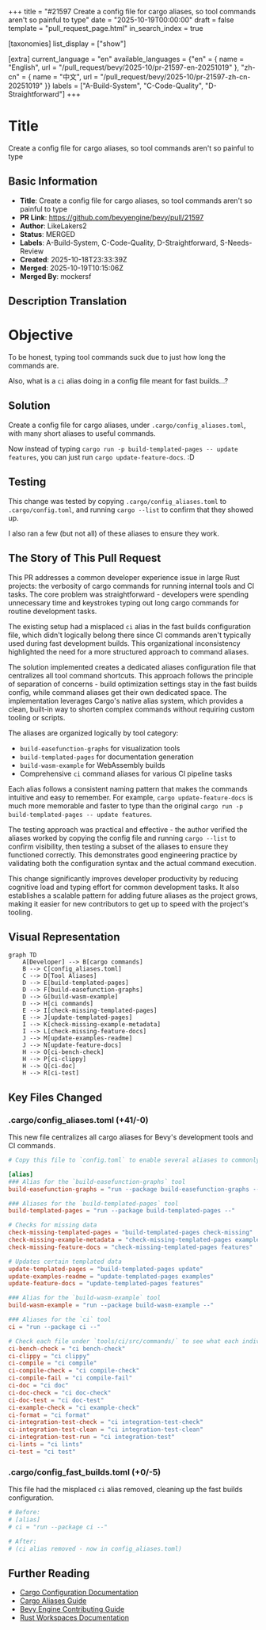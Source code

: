 +++
title = "#21597 Create a config file for cargo aliases, so tool commands aren't so painful to type"
date = "2025-10-19T00:00:00"
draft = false
template = "pull_request_page.html"
in_search_index = true

[taxonomies]
list_display = ["show"]

[extra]
current_language = "en"
available_languages = {"en" = { name = "English", url = "/pull_request/bevy/2025-10/pr-21597-en-20251019" }, "zh-cn" = { name = "中文", url = "/pull_request/bevy/2025-10/pr-21597-zh-cn-20251019" }}
labels = ["A-Build-System", "C-Code-Quality", "D-Straightforward"]
+++

# Title
Create a config file for cargo aliases, so tool commands aren't so painful to type

## Basic Information
- **Title**: Create a config file for cargo aliases, so tool commands aren't so painful to type
- **PR Link**: https://github.com/bevyengine/bevy/pull/21597
- **Author**: LikeLakers2
- **Status**: MERGED
- **Labels**: A-Build-System, C-Code-Quality, D-Straightforward, S-Needs-Review
- **Created**: 2025-10-18T23:33:39Z
- **Merged**: 2025-10-19T10:15:06Z
- **Merged By**: mockersf

## Description Translation

# Objective
To be honest, typing tool commands suck due to just how long the commands are.

Also, what is a `ci` alias doing in a config file meant for fast builds...?

## Solution
Create a config file for cargo aliases, under `.cargo/config_aliases.toml`, with many short aliases to useful commands.

Now instead of typing `cargo run -p build-templated-pages -- update features`, you can just run `cargo update-feature-docs`. :D

## Testing
This change was tested by copying `.cargo/config_aliases.toml` to `.cargo/config.toml`, and running `cargo --list` to confirm that they showed up.

I also ran a few (but not all) of these aliases to ensure they work.

## The Story of This Pull Request

This PR addresses a common developer experience issue in large Rust projects: the verbosity of cargo commands for running internal tools and CI tasks. The core problem was straightforward - developers were spending unnecessary time and keystrokes typing out long cargo commands for routine development tasks.

The existing setup had a misplaced `ci` alias in the fast builds configuration file, which didn't logically belong there since CI commands aren't typically used during fast development builds. This organizational inconsistency highlighted the need for a more structured approach to command aliases.

The solution implemented creates a dedicated aliases configuration file that centralizes all tool command shortcuts. This approach follows the principle of separation of concerns - build optimization settings stay in the fast builds config, while command aliases get their own dedicated space. The implementation leverages Cargo's native alias system, which provides a clean, built-in way to shorten complex commands without requiring custom tooling or scripts.

The aliases are organized logically by tool category:
- `build-easefunction-graphs` for visualization tools
- `build-templated-pages` for documentation generation
- `build-wasm-example` for WebAssembly builds
- Comprehensive `ci` command aliases for various CI pipeline tasks

Each alias follows a consistent naming pattern that makes the commands intuitive and easy to remember. For example, `cargo update-feature-docs` is much more memorable and faster to type than the original `cargo run -p build-templated-pages -- update features`.

The testing approach was practical and effective - the author verified the aliases worked by copying the config file and running `cargo --list` to confirm visibility, then testing a subset of the aliases to ensure they functioned correctly. This demonstrates good engineering practice by validating both the configuration syntax and the actual command execution.

This change significantly improves developer productivity by reducing cognitive load and typing effort for common development tasks. It also establishes a scalable pattern for adding future aliases as the project grows, making it easier for new contributors to get up to speed with the project's tooling.

## Visual Representation

```mermaid
graph TD
    A[Developer] --> B[cargo commands]
    B --> C[config_aliases.toml]
    C --> D[Tool Aliases]
    D --> E[build-templated-pages]
    D --> F[build-easefunction-graphs]
    D --> G[build-wasm-example]
    D --> H[ci commands]
    E --> I[check-missing-templated-pages]
    E --> J[update-templated-pages]
    I --> K[check-missing-example-metadata]
    I --> L[check-missing-feature-docs]
    J --> M[update-examples-readme]
    J --> N[update-feature-docs]
    H --> O[ci-bench-check]
    H --> P[ci-clippy]
    H --> Q[ci-doc]
    H --> R[ci-test]
```

## Key Files Changed

### .cargo/config_aliases.toml (+41/-0)
This new file centralizes all cargo aliases for Bevy's development tools and CI commands.

```toml
# Copy this file to `config.toml` to enable several aliases to commonly-used tools.

[alias]
### Alias for the `build-easefunction-graphs` tool
build-easefunction-graphs = "run --package build-easefunction-graphs --"

### Aliases for the `build-templated-pages` tool
build-templated-pages = "run --package build-templated-pages --"

# Checks for missing data
check-missing-templated-pages = "build-templated-pages check-missing"
check-missing-example-metadata = "check-missing-templated-pages examples"
check-missing-feature-docs = "check-missing-templated-pages features"

# Updates certain templated data
update-templated-pages = "build-templated-pages update"
update-examples-readme = "update-templated-pages examples"
update-feature-docs = "update-templated-pages features"

### Alias for the `build-wasm-example` tool
build-wasm-example = "run --package build-wasm-example --"

### Aliases for the `ci` tool
ci = "run --package ci --"

# Check each file under `tools/ci/src/commands/` to see what each individual command does
ci-bench-check = "ci bench-check"
ci-clippy = "ci clippy"
ci-compile = "ci compile"
ci-compile-check = "ci compile-check"
ci-compile-fail = "ci compile-fail"
ci-doc = "ci doc"
ci-doc-check = "ci doc-check"
ci-doc-test = "ci doc-test"
ci-example-check = "ci example-check"
ci-format = "ci format"
ci-integration-test-check = "ci integration-test-check"
ci-integration-test-clean = "ci integration-test-clean"
ci-integration-test-run = "ci integration-test"
ci-lints = "ci lints"
ci-test = "ci test"
```

### .cargo/config_fast_builds.toml (+0/-5)
This file had the misplaced `ci` alias removed, cleaning up the fast builds configuration.

```toml
# Before:
# [alias]
# ci = "run --package ci --"

# After:
# (ci alias removed - now in config_aliases.toml)
```

## Further Reading

- [Cargo Configuration Documentation](https://doc.rust-lang.org/cargo/reference/config.html)
- [Cargo Aliases Guide](https://doc.rust-lang.org/cargo/reference/config.html#alias)
- [Bevy Engine Contributing Guide](https://github.com/bevyengine/bevy/blob/main/CONTRIBUTING.md)
- [Rust Workspaces Documentation](https://doc.rust-lang.org/cargo/reference/workspaces.html)